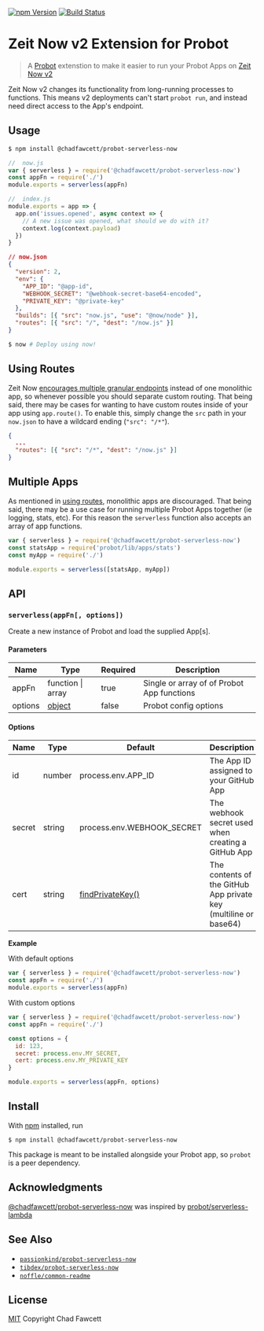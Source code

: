 [![npm Version](https://img.shields.io/npm/v/@chadfawcett/probot-serverless-now.svg)](https://npmjs.com/package/@chadfawcett/probot-serverless-now)
[![Build Status](https://semaphoreci.com/api/v1/chadfawcett/probot-serverless-now/branches/master/shields_badge.svg)](https://semaphoreci.com/chadfawcett/probot-serverless-now)

# Zeit Now v2 Extension for Probot

> A [Probot](https://github.com/probot/probot) extenstion to make it easier to
> run your Probot Apps on [Zeit Now v2](https://zeit.co/now)

Zeit Now v2 changes its functionality from long-running processes to functions.
This means v2 deployments can't start `probot run`, and instead need direct
access to the App's endpoint.

## Usage

```bash
$ npm install @chadfawcett/probot-serverless-now
```

```js
//  now.js
var { serverless } = require('@chadfawcett/probot-serverless-now')
const appFn = require('./')
module.exports = serverless(appFn)
```

```js
//  index.js
module.exports = app => {
  app.on('issues.opened', async context => {
    // A new issue was opened, what should we do with it?
    context.log(context.payload)
  })
}
```

```json
// now.json
{
  "version": 2,
  "env": {
    "APP_ID": "@app-id",
    "WEBHOOK_SECRET": "@webhook-secret-base64-encoded",
    "PRIVATE_KEY": "@private-key"
  },
  "builds": [{ "src": "now.js", "use": "@now/node" }],
  "routes": [{ "src": "/", "dest": "/now.js" }]
}
```

```bash
$ now # Deploy using now!
```

## Using Routes

Zeit Now [encourages multiple granular
endpoints](https://github.com/zeit/docs/blob/b20b65e0aad632f9a27f82fab9148f51a70c3fd6/pages/docs/v2/deployments/concepts/lambdas.mdx#L111-L121)
instead of one monolithic app, so whenever possible you should separate custom
routing. That being said, there may be cases for wanting to have custom routes
inside of your app using `app.route()`. To enable this, simply change the `src`
path in your `now.json` to have a wildcard ending (`"src": "/*"`).

```json
{
  ...
  "routes": [{ "src": "/*", "dest": "/now.js" }]
}
```

## Multiple Apps

As mentioned in [using routes](#using-routes), monolithic apps are discouraged.
That being said, there may be a use case for running multiple Probot Apps
together (ie logging, stats, etc). For this reason the `serverless` function
also accepts an array of app functions.

```js
var { serverless } = require('@chadfawcett/probot-serverless-now')
const statsApp = require('probot/lib/apps/stats')
const myApp = require('./')

module.exports = serverless([statsApp, myApp])
```

## API

### `serverless(appFn[, options])`

Create a new instance of Probot and load the supplied App\[s\].

#### Parameters

<!-- prettier-ignore-start -->
Name | Type | Required | Description
--- | --- | --- | ---
appFn | function \| array | true | Single or array of of Probot App functions
options | [object](#options) | false | Probot config options
<!-- prettier-ignore-end -->

#### Options

<!-- prettier-ignore-start -->
Name | Type | Default | Description
--- | --- | --- | ---
id | number | process.env.APP_ID | The App ID assigned to your GitHub App
secret | string | process.env.WEBHOOK_SECRET | The webhook secret used when creating a GitHub App
cert | string | [findPrivateKey()](https://github.com/probot/probot/blob/bb06c51485245d75508982826180e7c2e774a7db/src/private-key.ts#L12-L22) | The contents of the GitHub App private key (multiline or base64)
<!-- prettier-ignore-end -->

**Example**

With default options

```js
var { serverless } = require('@chadfawcett/probot-serverless-now')
const appFn = require('./')
module.exports = serverless(appFn)
```

With custom options

```js
var { serverless } = require('@chadfawcett/probot-serverless-now')
const appFn = require('./')

const options = {
  id: 123,
  secret: process.env.MY_SECRET,
  cert: process.env.MY_PRIVATE_KEY
}

module.exports = serverless(appFn, options)
```

## Install

With [npm](https://npmjs.org/) installed, run

```
$ npm install @chadfawcett/probot-serverless-now
```

This package is meant to be installed alongside your Probot app, so `probot` is
a peer dependency.

## Acknowledgments

[@chadfawcett/probot-serverless-now](#) was inspired by [probot/serverless-lambda](https://github.com/probot/serverless-lambda)

## See Also

- [`passionkind/probot-serverless-now`](https://github.com/passionkind/probot-serverless-now#readme)
- [`tibdex/probot-serverless-now`](https://github.com/tibdex/probot-serverless-now)
- [`noffle/common-readme`](https://github.com/noffle/common-readme)

## License

[MIT](https://github.com/chadfawcett/probot-serverless-now/blob/master/LICENSE.md) Copyright Chad Fawcett
